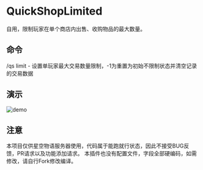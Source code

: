 # QuickShopLimited
自用，限制玩家在单个商店内出售、收购物品的最大数量。

## 命令
/qs limit <amount> - 设置单玩家最大交易数量限制，-1为重置为初始不限制状态并清空记录的交易数据

## 演示
![demo](https://i.loli.net/2020/08/14/fxaRoIgBKXtiz62.png)

## 注意
本项目仅供星空物语服务器使用，代码属于能跑就行状态，因此不接受BUG反馈，PR请求以及功能添加请求。
本插件也没有配置文件，字段全部硬编码，如需修改，请自行Fork修改编译。
